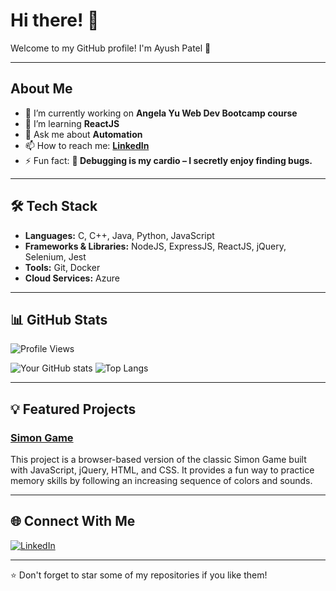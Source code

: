 # Hi there! 👋

Welcome to my GitHub profile! I'm Ayush Patel 🚀

---

## About Me
- 🔭 I’m currently working on **Angela Yu Web Dev Bootcamp course**
- 🌱 I’m learning **ReactJS**
- 💬 Ask me about **Automation**
- 📫 How to reach me: **[LinkedIn](https://www.linkedin.com/in/ayush-patel-780884214/)**
- ⚡ Fun fact: **🐞 Debugging is my cardio – I secretly enjoy finding bugs.**

---

## 🛠️ Tech Stack
- **Languages:** C, C++, Java, Python, JavaScript
- **Frameworks & Libraries:** NodeJS, ExpressJS, ReactJS, jQuery, Selenium, Jest
- **Tools:** Git, Docker
- **Cloud Services:** Azure

---

## 📊 GitHub Stats
![Profile Views](https://komarev.com/ghpvc/?username=AyPatel48&style=plastic&color=blue)

![Your GitHub stats](https://github-readme-stats.vercel.app/api?username=AyPatel48&show_icons=true&theme=radical)
![Top Langs](https://github-readme-stats.vercel.app/api/top-langs/?username=AyPatel48&layout=compact&theme=radical)

---

## 💡 Featured Projects

### [Simon Game]([https://github.com/YourUsername/ProjectRepo](https://github.com/AyPatel48/Simon-Game))
This project is a browser-based version of the classic Simon Game built with JavaScript, jQuery, HTML, and CSS. It provides a fun way to practice memory skills by following an increasing sequence of colors and sounds.

---

## 🌐 Connect With Me
[![LinkedIn](https://img.shields.io/badge/LinkedIn-blue?logo=linkedin&style=plastic)]([https://linkedin.com/in/YourProfile](https://www.linkedin.com/in/ayush-patel-780884214/))

---

⭐️ Don't forget to star some of my repositories if you like them!


<!---
AyPatel48/AyPatel48 is a ✨ special ✨ repository because its `README.md` (this file) appears on your GitHub profile.
You can click the Preview link to take a look at your changes.
--->
